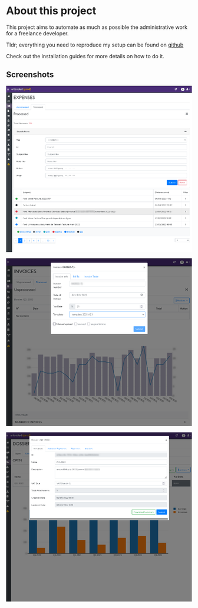 # About this project

This project aims to automate as much as possible the administrative work for a freelance developer.

Tldr; everything you need to reproduce my setup can be found on <a href="https://github.com/openartcoded/app-docker" target="_blank">github</a>

Check out the installation guides for more details on how to do it.

## Screenshots

![Expenses](images/expense-backoffice.png)

![Invoice](images/invoice-backoffice.png)

![Dossier](images/dossier-backoffice.png)